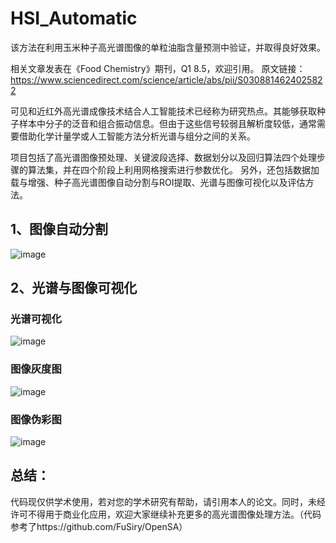 # HSI_Automatic

该方法在利用玉米种子高光谱图像的单粒油脂含量预测中验证，并取得良好效果。

相关文章发表在《Food Chemistry》期刊，Q1 8.5，欢迎引用。
原文链接：https://www.sciencedirect.com/science/article/abs/pii/S0308814624025822


可见和近红外高光谱成像技术结合人工智能技术已经称为研究热点。其能够获取种子样本中分子的泛音和组合振动信息。但由于这些信号较弱且解析度较低，通常需要借助化学计量学或人工智能方法分析光谱与组分之间的关系。

项目包括了高光谱图像预处理、关键波段选择、数据划分以及回归算法四个处理步骤的算法集，并在四个阶段上利用网格搜索进行参数优化。
另外，还包括数据加载与增强、种子高光谱图像自动分割与ROI提取、光谱与图像可视化以及评估方法。

## 1、图像自动分割
  
  ![image](https://github.com/Sophia-luna-Song/HSI_Automatic/assets/59360539/adba07c5-b5c1-47eb-9227-b9b99b81d7c2)

## 2、光谱与图像可视化
  
  ### 光谱可视化
  
  ![image](https://github.com/Sophia-luna-Song/HSI_Automatic/assets/59360539/27f145cf-924f-4413-b6d5-51064379ad24)

  ### 图像灰度图
  
  ![image](https://github.com/Sophia-luna-Song/HSI_Automatic/assets/59360539/219b97c3-a50e-4b2e-86ae-0e9bf322dcf9)
  
  ### 图像伪彩图
  
  ![image](https://github.com/Sophia-luna-Song/HSI_Automatic/assets/59360539/1fe2eedd-c2f7-45cb-aef8-6319c316ec84)

  

## 总结：
代码现仅供学术使用，若对您的学术研究有帮助，请引用本人的论文。同时，未经许可不得用于商业化应用，欢迎大家继续补充更多的高光谱图像处理方法。（代码参考了https://github.com/FuSiry/OpenSA）
